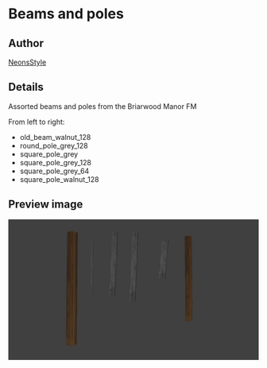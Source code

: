 # Beams and poles
## Author
[NeonsStyle](https://www.youtube.com/user/neon30003)

## Details
Assorted beams and poles from the Briarwood Manor FM

From left to right:
- old_beam_walnut_128
- round_pole_grey_128
- square_pole_grey
- square_pole_grey_128
- square_pole_grey_64
- square_pole_walnut_128

## Preview image
![alt text](beams_ex.jpg "beams")